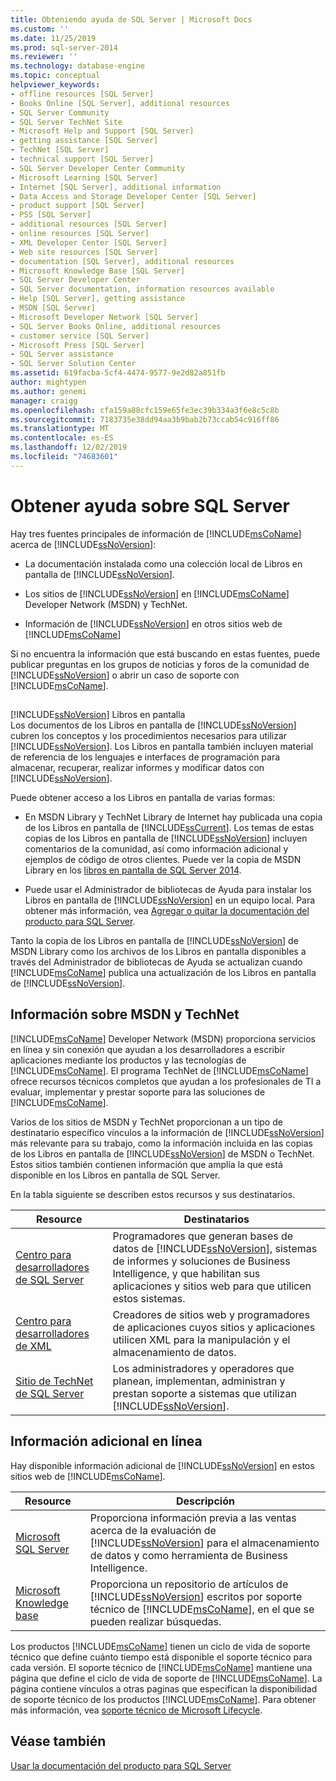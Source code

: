 ```yaml
---
title: Obteniendo ayuda de SQL Server | Microsoft Docs
ms.custom: ''
ms.date: 11/25/2019
ms.prod: sql-server-2014
ms.reviewer: ''
ms.technology: database-engine
ms.topic: conceptual
helpviewer_keywords:
- offline resources [SQL Server]
- Books Online [SQL Server], additional resources
- SQL Server Community
- SQL Server TechNet Site
- Microsoft Help and Support [SQL Server]
- getting assistance [SQL Server]
- TechNet [SQL Server]
- technical support [SQL Server]
- SQL Server Developer Center Community
- Microsoft Learning [SQL Server]
- Internet [SQL Server], additional information
- Data Access and Storage Developer Center [SQL Server]
- product support [SQL Server]
- PSS [SQL Server]
- additional resources [SQL Server]
- online resources [SQL Server]
- XML Developer Center [SQL Server]
- Web site resources [SQL Server]
- documentation [SQL Server], additional resources
- Microsoft Knowledge Base [SQL Server]
- SQL Server Developer Center
- SQL Server documentation, information resources available
- Help [SQL Server], getting assistance
- MSDN [SQL Server]
- Microsoft Developer Network [SQL Server]
- SQL Server Books Online, additional resources
- customer service [SQL Server]
- Microsoft Press [SQL Server]
- SQL Server assistance
- SQL Server Solution Center
ms.assetid: 619facba-5cf4-4474-9577-9e2d82a851fb
author: mightypen
ms.author: genemi
manager: craigg
ms.openlocfilehash: cfa159a88cfc159e65fe3ec39b334a3f6e8c5c8b
ms.sourcegitcommit: 7183735e38dd94aa3b9bab2b73ccab54c916ff86
ms.translationtype: MT
ms.contentlocale: es-ES
ms.lasthandoff: 12/02/2019
ms.locfileid: "74683601"
---
```

# <a name="getting-sql-server-assistance"></a>Obtener ayuda sobre SQL Server
  Hay tres fuentes principales de información de [!INCLUDE[msCoName](../includes/msconame-md.md)] acerca de [!INCLUDE[ssNoVersion](../includes/ssnoversion-md.md)]:  
  
-   La documentación instalada como una colección local de Libros en pantalla de [!INCLUDE[ssNoVersion](../includes/ssnoversion-md.md)].  
  
-   Los sitios de [!INCLUDE[ssNoVersion](../includes/ssnoversion-md.md)] en [!INCLUDE[msCoName](../includes/msconame-md.md)] Developer Network (MSDN) y TechNet.  
  
-   Información de [!INCLUDE[ssNoVersion](../includes/ssnoversion-md.md)] en otros sitios web de [!INCLUDE[msCoName](../includes/msconame-md.md)]  
  
 Si no encuentra la información que está buscando en estas fuentes, puede publicar preguntas en los grupos de noticias y foros de la comunidad de [!INCLUDE[ssNoVersion](../includes/ssnoversion-md.md)] o abrir un caso de soporte con [!INCLUDE[msCoName](../includes/msconame-md.md)].  
  
## <a name="includessnoversionincludesssnoversion-mdmd-books-online"></a>
  [!INCLUDE[ssNoVersion](../includes/ssnoversion-md.md)] Libros en pantalla  
 Los documentos de los Libros en pantalla de [!INCLUDE[ssNoVersion](../includes/ssnoversion-md.md)] cubren los conceptos y los procedimientos necesarios para utilizar [!INCLUDE[ssNoVersion](../includes/ssnoversion-md.md)]. Los Libros en pantalla también incluyen material de referencia de los lenguajes e interfaces de programación para almacenar, recuperar, realizar informes y modificar datos con [!INCLUDE[ssNoVersion](../includes/ssnoversion-md.md)].  
  
 Puede obtener acceso a los Libros en pantalla de varias formas:  
  
-   En MSDN Library y TechNet Library de Internet hay publicada una copia de los Libros en pantalla de [!INCLUDE[ssCurrent](../includes/sscurrent-md.md)]. Los temas de estas copias de los Libros en pantalla de [!INCLUDE[ssNoVersion](../includes/ssnoversion-md.md)] incluyen comentarios de la comunidad, así como información adicional y ejemplos de código de otros clientes. Puede ver la copia de MSDN Library en los [libros en pantalla de SQL Server 2014](../2014-toc/index.yml).  
  
-   Puede usar el Administrador de bibliotecas de Ayuda para instalar los Libros en pantalla de [!INCLUDE[ssNoVersion](../includes/ssnoversion-md.md)] en un equipo local. Para obtener más información, vea [Agregar o quitar la documentación del producto para SQL Server](../2014-toc/index.yml).  
  
 Tanto la copia de los Libros en pantalla de [!INCLUDE[ssNoVersion](../includes/ssnoversion-md.md)] de MSDN Library como los archivos de los Libros en pantalla disponibles a través del Administrador de bibliotecas de Ayuda se actualizan cuando [!INCLUDE[msCoName](../includes/msconame-md.md)] publica una actualización de los Libros en pantalla de [!INCLUDE[ssNoVersion](../includes/ssnoversion-md.md)].  
  
## <a name="information-on-msdn-and-technet"></a>Información sobre MSDN y TechNet  
 
  [!INCLUDE[msCoName](../includes/msconame-md.md)] Developer Network (MSDN) proporciona servicios en línea y sin conexión que ayudan a los desarrolladores a escribir aplicaciones mediante los productos y las tecnologías de [!INCLUDE[msCoName](../includes/msconame-md.md)]. El programa TechNet de [!INCLUDE[msCoName](../includes/msconame-md.md)] ofrece recursos técnicos completos que ayudan a los profesionales de TI a evaluar, implementar y prestar soporte para las soluciones de [!INCLUDE[msCoName](../includes/msconame-md.md)].  
  
 Varios de los sitios de MSDN y TechNet proporcionan a un tipo de destinatario específico vínculos a la información de [!INCLUDE[ssNoVersion](../includes/ssnoversion-md.md)] más relevante para su trabajo, como la información incluida en las copias de los Libros en pantalla de [!INCLUDE[ssNoVersion](../includes/ssnoversion-md.md)] de MSDN o TechNet. Estos sitios también contienen información que amplía la que está disponible en los Libros en pantalla de SQL Server.  
  
 En la tabla siguiente se describen estos recursos y sus destinatarios.  
  
|Resource|Destinatarios|  
|--------------|--------------|  
|[Centro para desarrolladores de SQL Server](https://msdn.microsoft.com/sqlserver/)|Programadores que generan bases de datos de [!INCLUDE[ssNoVersion](../includes/ssnoversion-md.md)], sistemas de informes y soluciones de Business Intelligence, y que habilitan sus aplicaciones y sitios web para que utilicen estos sistemas.|  
|[Centro para desarrolladores de XML](https://go.microsoft.com/fwlink/?LinkId=42458)|Creadores de sitios web y programadores de aplicaciones cuyos sitios y aplicaciones utilicen XML para la manipulación y el almacenamiento de datos.|  
|[Sitio de TechNet de SQL Server](https://technet.microsoft.com/sqlserver/dn135309)|Los administradores y operadores que planean, implementan, administran y prestan soporte a sistemas que utilizan [!INCLUDE[ssNoVersion](../includes/ssnoversion-md.md)].|  
  
## <a name="additional-online-information"></a>Información adicional en línea  
 Hay disponible información adicional de [!INCLUDE[ssNoVersion](../includes/ssnoversion-md.md)] en estos sitios web de [!INCLUDE[msCoName](../includes/msconame-md.md)].  
  
|Resource|Descripción|  
|--------------|-----------------|  
|[Microsoft SQL Server](https://go.microsoft.com/fwlink/?linkid=8504)|Proporciona información previa a las ventas acerca de la evaluación de [!INCLUDE[ssNoVersion](../includes/ssnoversion-md.md)] para el almacenamiento de datos y como herramienta de Business Intelligence.|  
|[Microsoft Knowledge base](https://go.microsoft.com/fwlink/?LinkId=42461)|Proporciona un repositorio de artículos de [!INCLUDE[ssNoVersion](../includes/ssnoversion-md.md)] escritos por soporte técnico de [!INCLUDE[msCoName](../includes/msconame-md.md)], en el que se pueden realizar búsquedas.|    
  
 Los productos [!INCLUDE[msCoName](../includes/msconame-md.md)] tienen un ciclo de vida de soporte técnico que define cuánto tiempo está disponible el soporte técnico para cada versión. El soporte técnico de [!INCLUDE[msCoName](../includes/msconame-md.md)] mantiene una página que define el ciclo de vida de soporte de [!INCLUDE[msCoName](../includes/msconame-md.md)]. La página contiene vínculos a otras paginas que especifican la disponibilidad de soporte técnico de los productos [!INCLUDE[msCoName](../includes/msconame-md.md)]. Para obtener más información, vea [soporte técnico de Microsoft Lifecycle](https://go.microsoft.com/fwlink/?LinkId=98306).  
  
## <a name="see-also"></a>Véase también  
 [Usar la documentación del producto para SQL Server](../2014-toc/index.yml)  
  
  
